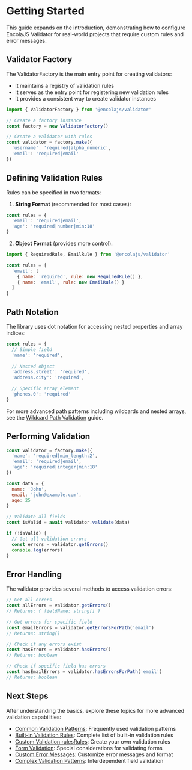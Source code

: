 # Getting Started

This guide expands on the introduction, demonstrating how to configure EncolaJS Validator for real-world projects that require custom rules and error messages.

## Validator Factory

The ValidatorFactory is the main entry point for creating validators:

- It maintains a registry of validation rules 
- It serves as the entry point for registering new validation rules
- It provides a consistent way to create validator instances

```javascript
import { ValidatorFactory } from '@encolajs/validator'

// Create a factory instance
const factory = new ValidatorFactory()

// Create a validator with rules
const validator = factory.make({
  'username': 'required|alpha_numeric',
  'email': 'required|email'
})
```

## Defining Validation Rules

Rules can be specified in two formats:

1. **String Format** (recommended for most cases):
```javascript
const rules = {
  'email': 'required|email',
  'age': 'required|number|min:18'
}
```

2. **Object Format** (provides more control):
```javascript
import { RequiredRule, EmailRule } from '@encolajs/validator'

const rules = {
  'email': [
    { name: 'required', rule: new RequiredRule() },
    { name: 'email', rule: new EmailRule() }
  ]
}
```

## Path Notation

The library uses dot notation for accessing nested properties and array indices:

```javascript
const rules = {
  // Simple field
  'name': 'required',
  
  // Nested object
  'address.street': 'required',
  'address.city': 'required',

  // Specific array element
  'phones.0': 'required'
}
```

For more advanced path patterns including wildcards and nested arrays, see the [Wildcard Path Validation](./wildcard-path-validation.md) guide.

## Performing Validation

```javascript
const validator = factory.make({
  'name': 'required|min_length:2',
  'email': 'required|email',
  'age': 'required|integer|min:18'
})

const data = {
  name: 'John',
  email: 'john@example.com',
  age: 25
}

// Validate all fields
const isValid = await validator.validate(data)

if (!isValid) {
  // Get all validation errors
  const errors = validator.getErrors()
  console.log(errors)
}
```

## Error Handling

The validator provides several methods to access validation errors:

```javascript
// Get all errors
const allErrors = validator.getErrors()
// Returns: { fieldName: string[] }

// Get errors for specific field
const emailErrors = validator.getErrorsForPath('email')
// Returns: string[]

// Check if any errors exist
const hasErrors = validator.hasErrors()
// Returns: boolean

// Check if specific field has errors
const hasEmailErrors = validator.hasErrorsForPath('email')
// Returns: boolean
```

## Next Steps

After understanding the basics, explore these topics for more advanced validation capabilities:

- [Common Validation Patterns](./common-patterns.md): Frequently used validation patterns
- [Built-in Validation Rules](./validation-rules.md): Complete list of built-in validation rules
- [Custom Validation rulesRules](./custom-rules.md): Create your own validation rules
- [Form Validation](./form-validation.md): Special considerations for validating forms
- [Custom Error Messages](./custom-errors.md): Customize error messages and format
- [Complex Validation Patterns](./complex-validation-patterns.md): Interdependent field validation
